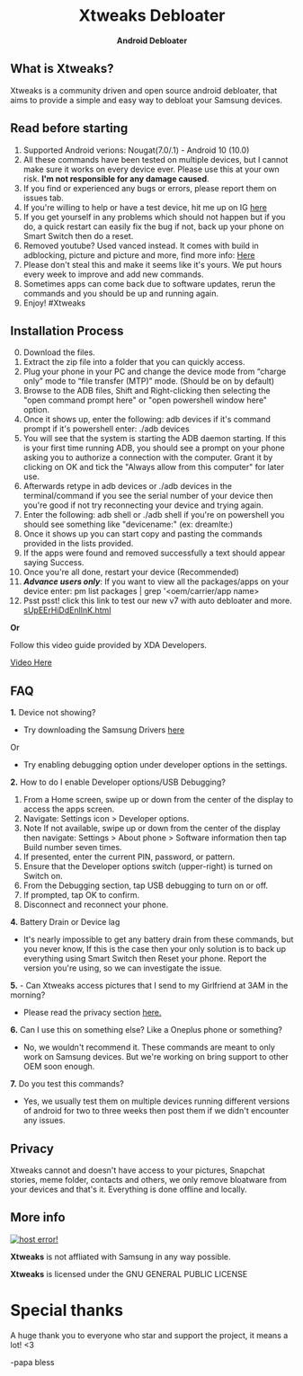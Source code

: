 <div align="center">
  <h1>Xtweaks Debloater</h1>
  <p align="center"><b> Android Debloater </b></p>
  </div>

## What is Xtweaks?
Xtweaks is a community driven and open source android debloater, that aims to provide a simple and easy way to debloat your Samsung devices. 
## Read before starting
1. Supported Android verions: Nougat(7.0/.1) - Android 10 (10.0) 
2. All these commands have been tested on multiple devices, but I cannot make sure it works on every device ever. Please use this at your own risk. <b>I'm not responsible for any damage caused</b>.
3. If you find or experienced any bugs or errors, please report them on issues tab.
4. If you're willing to help or have a test device, hit me up on IG <a href="https://instagram.com/mraif13">here</a>
5. If you get yourself in any problems which should not happen but if you do, a quick restart can easily fix the bug if not, back up your phone on Smart Switch then do a reset.
6. Removed youtube? Used vanced instead. It comes with build in adblocking, picture and picture and more, find more info: <a href="https://vanced.app/">Here</a> 
7. Please don't steal this and make it seems like it's yours. We put hours every week to improve and add new commands.
8. Sometimes apps can come back due to software updates, rerun the commands and you should be up and running again.
9. Enjoy! #Xtweaks
  
## Installation Process
0. Download the files.
1. Extract the zip file into a folder that you can quickly access. 
2. Plug your phone in your PC and change the device mode from “charge only” mode to “file transfer (MTP)” mode. (Should be on by default)
3. Browse to the ADB files, Shift and Right-clicking then selecting the "open command prompt here" or "open powershell window here" option.
4. Once it shows up, enter the following: adb devices if it's command prompt if it's powershell enter: ./adb devices
5. You will see that the system is starting the ADB daemon starting. If this is your first time running ADB, you should see a prompt on your phone asking you to authorize a connection with the computer. Grant it by clicking on OK and tick the "Always allow from this computer" for later use.
6. Afterwards retype in adb devices or ./adb devices in the terminal/command if you see  the serial number of your device then you're good if not try reconnecting your device and trying again.
7. Enter the following:  adb shell or ./adb shell if you're on powershell you should see something like "devicename:" (ex: dreamlte:)
8. Once it shows up you can start copy and pasting the commands provided in the lists provided.
9. If the apps were found and removed successfully a text should appear saying Success.
10. Once you're all done, restart your device (Recommended)
11. <b>*Advance users only*</b>: If you want to view all the packages/apps on your device enter: pm list packages | grep '<oem/carrier/app name> <br>
69. Psst psst! click this link to test our new v7 with auto debloater and more. <a href="https://bit.ly/32DgAxP">sUpEErHiDdEnlInK.html</a>

<b>Or</b> 

Follow this video guide provided by XDA Developers.

<a href="https://youtu.be/fAqmjU_EJ8g?t=174">Video Here</a>

## FAQ

<b>1.</b> Device not showing?
- Try downloading the Samsung Drivers <a href="https://d3unf4s5rp9dfh.cloudfront.net/Mobile_doc/SAMSUNG_USB_Driver_for_Mobile_Phones.exe">here</a>

Or

- Try enabling debugging option under developer options in the settings.

<b>2.</b> How to do I enable Developer options/USB Debugging?
1. From a Home screen, swipe up or down from the center of the display to access the apps screen.
2. Navigate: Settings icon > Developer options.
3. Note If not available, swipe up or down from the center of the display then navigate: Settings > About phone > Software information then tap Build number seven times.
4. If presented, enter the current PIN, password, or pattern.
5. Ensure that the Developer options switch (upper-right) is turned on Switch on.
6. From the Debugging section, tap USB debugging to turn on or off.
7. If prompted, tap OK to confirm.
8. Disconnect and reconnect your phone.

<b>4.</b> Battery Drain or Device lag
- It's nearly impossible to get any battery drain from these commands, but you never know, If this is the case then your only solution is to back up everything using Smart Switch then Reset your phone. Report the version you're using, so we can investigate the issue.

<b>5.</b> - Can Xtweaks access pictures that I send to my Girlfriend at 3AM in the morning?
- Please read the privacy section <a href="#privacy">here.</a>

<b>6.</b> Can I use this on something else? Like a Oneplus phone or something?
- No, we wouldn't recommend it. These commands are meant to only work on Samsung devices. But we're working on bring support to other OEM soon enough.

<b>7.</b> Do you test this commands? 
- Yes, we usually test them on multiple devices running different versions of android for two to three weeks then post them if we didn't encounter any issues.

## Privacy
Xtweaks cannot and doesn't have access to your pictures, Snapchat stories, meme folder, contacts and others, we only remove bloatware from your devices and that's it. Everything is done offline and locally.

## More info
<a href="https://paypal.me/raifs" target="_blank"><img src="https://www.paypalobjects.com/en_US/i/btn/btn_donateCC_LG.gif" alt="host error!"></a>

<b>Xtweaks</b> is not affliated with Samsung in any way possible.


<b>Xtweaks</b> is licensed under the
GNU GENERAL PUBLIC LICENSE</tr></table>
# Special thanks
A huge thank you to everyone who star and support the project, it means a lot! <3 

-papa bless
